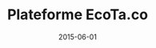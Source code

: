 ---
title: "Plateforme EcoTa.co"
type: "startup"
category: "entrepreneurship"
date: "2015-06-01"
status: "completed"
order: 1
technologies:
  - "Ruby on Rails"
  - "React"
  - "PostgreSQL"
  - "Heroku"
role: "Co-fondateur & CTO"
description: "Plateforme de covoiturage et mobilité partagée. Développement full-stack de la solution technique."
achievements:
  - "Architecture scalable pour 10k+ utilisateurs"
  - "API mobile iOS/Android"
  - "Système de paiement intégré"
  - "Géolocalisation temps réel"
impact: "500k€ de levée de fonds, équipe de 8 personnes"
github: ""  # Privé
demo: ""    # Non disponible
---